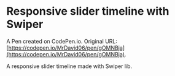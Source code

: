 # Responsive slider timeline with Swiper

A Pen created on CodePen.io. Original URL: [https://codepen.io/MrDavid06/pen/gOMNBja](https://codepen.io/MrDavid06/pen/gOMNBja).

A responsive slider  timeline made with Swiper lib.
